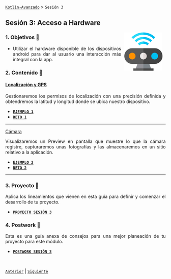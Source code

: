 [`Kotlin-Avanzado`](../Readme.md) > `Sesión 3`

## Sesión 3: Acceso a Hardware

<img src="images/sensor.png" align="right" height="120" hspace="10">

<div style="text-align: justify;">



### 1. Objetivos :dart: 

- Utilizar el hardware disponible de los dispositivos android para dar al usuario una interacción más integral con la app.

### 2. Contenido :blue_book:

 

#### <ins>Localización y GPS</ins>

Gestionaremos los permisos de localización con una precisión definida y obtendremos la latitud y longitud donde se ubica nuestro dispositivo.

- [**`EJEMPLO 1`**](Ejemplo-01/Readme.md)
- [**`RETO 1`**](Reto-01/Readme.md)

---



<ins>Cámara</ins>

Visualizaremos un Preview en pantalla que muestre lo que la cámara registre, capturaremos unas fotografías y  las almacenaremos en un sitio relativo a la aplicación.

- [**`EJEMPLO 2`**](Ejemplo-02/Readme.md)
- [**`RETO 2`**](Reto-02/Readme.md)

---

 

### 3. Proyecto :hammer:

Aplica los lineamientos que vienen en esta guía para definir y comenzar el desarrollo de tu proyecto.

- [**`PROYECTO SESIÓN 3`**](Proyecto/Readme.md)

### 4. Postwork :memo:

Esta es una guía anexa de consejos para una mejor planeación de tu proyecto para este módulo.

- [**`POSTWORK SESIÓN 3`**](Postwork/Readme.md)

<br/>

[`Anterior`](../Sesion-02/Readme.md) | [`Siguiente`](../Sesion-04/Readme.md)      

</div>

